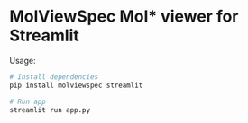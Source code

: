 # MolViewSpec Mol* viewer for Streamlit

Usage:

```bash
# Install dependencies
pip install molviewspec streamlit

# Run app
streamlit run app.py
```
